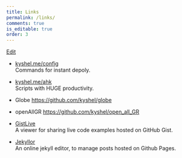 ```yaml
---
title: Links
permalink: /links/
comments: true
is_editable: true
order: 3
---
```


[Edit](https://github.com/kyshel/kyshel.github.io/edit/master/pages/links.md)




- [kyshel.me/config](http://kyshel.com/config)    
  Commands for instant depoly.
- [kyshel.me/ahk](https://github.com/kyshel/ahk)    
  Scripts with HUGE productivity.
- Globe <https://github.com/kyshel/globe>

- openAllGR <https://github.com/kyshel/open_all_GR>


- [GistLive](http://kyshel.com/GistLive)    
  A viewer for sharing live code examples hosted on GitHub Gist.
- [Jekyllor](http://kyshel.com/jekyllor)    
  An online jekyll editor, to manage posts hosted on Github Pages. 



